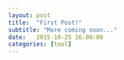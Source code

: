 ```yaml
---
layout: post
title:  "First Post!"
subtitle: "More coming soon..."
date:   2015-10-25 16:00:00
categories: [tool]
---
```

